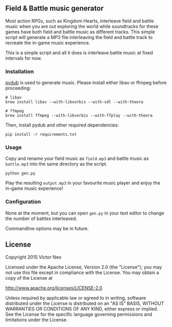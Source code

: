 ## Field & Battle music generator

Most action RPGs, such as Kingdom Hearts, interleave field and battle music
when you are out exploring the world while soundtracks for these games have
both field and battle music as different tracks. This simple script will
generate a MP3 file interleaving the field and battle track to recreate the
in-game music experience.

This is a simple script and all it does is interleave battle music at fixed
intervals for now.

### Installation

[pydub](https://github.com/jiaaro/pydub/) is used to generate music. Please
install either libav or ffmpeg before proceeding:

```
# libav
brew install libav --with-libvorbis --with-sdl --with-theora

# ffmpeg
brew install ffmpeg --with-libvorbis --with-ffplay --with-theora
```

Then, install pydub and other required dependencies:

```
pip install -r requirements.txt
```

### Usage

Copy and rename your field music as `field.mp3` and battle music as
`battle.mp3` into the same directory as the script.

```
python gen.py
```

Play the resulting `output.mp3` in your favourite music player and enjoy the
in-game music experience!


### Configuration

None at the moment, but you can open `gen.py` in your text editor
to change the number of battles interleaved.

Commandline options may be in future.


## License

Copyright 2015 Victor Neo

Licensed under the Apache License, Version 2.0 (the "License");
you may not use this file except in compliance with the License.
You may obtain a copy of the License at

http://www.apache.org/licenses/LICENSE-2.0

Unless required by applicable law or agreed to in writing, software
distributed under the License is distributed on an "AS IS" BASIS,
WITHOUT WARRANTIES OR CONDITIONS OF ANY KIND, either express or implied.
See the License for the specific language governing permissions and
limitations under the License.
